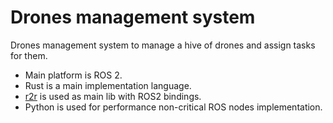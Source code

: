# Drones management system

Drones management system to manage a hive of drones and assign tasks for them.

- Main platform is ROS 2. 
- Rust is a main implementation language. 
- [r2r](https://github.com/sequenceplanner/r2r) is used as main lib with ROS2 bindings.
- Python is used for performance non-critical ROS nodes implementation.